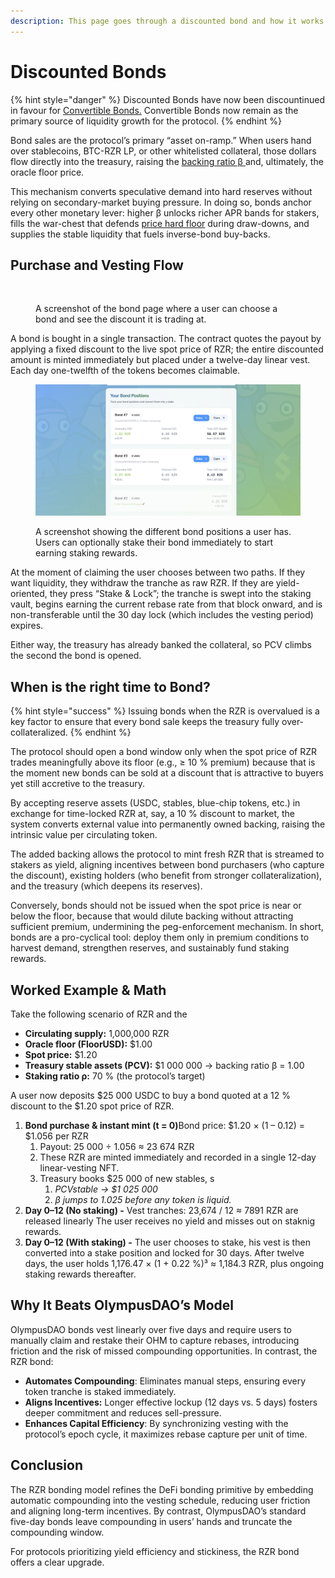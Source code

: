 ```yaml
---
description: This page goes through a discounted bond and how it works
---
```


# Discounted Bonds

{% hint style="danger" %}
Discounted Bonds have now been discountinued in favour for [Convertible Bonds.](../mechanics-rzr/raising-debt-and-acquiring-eth/convertible-notes.md) Convertible Bonds now remain as the primary source of liquidity growth for the protocol.
{% endhint %}

Bond sales are the protocol’s primary “asset on-ramp.” When users hand over stablecoins, BTC-RZR LP, or other whitelisted collateral, those dollars flow directly into the treasury, raising the [backing ratio β ](../mechanics-rzr/staking-rzr-srzr/yield-mechanics/backing-ratio-v.md)and, ultimately, the oracle floor price.

This mechanism converts speculative demand into hard reserves without relying on secondary-market buying pressure. In doing so, bonds anchor every other monetary lever: higher β unlocks richer APR bands for stakers, fills the war-chest that defends [price hard floor](../mechanics-rzr/staking-rzr-srzr/yield-mechanics/price-hard-floor.md) during draw-downs, and supplies the stable liquidity that fuels inverse-bond buy-backs.

## Purchase and Vesting Flow

<figure><img src="../.gitbook/assets/image (6).png" alt=""><figcaption><p>A screenshot of the bond page where a user can choose a bond and see the discount it is trading at.</p></figcaption></figure>

A bond is bought in a single transaction. The contract quotes the payout by applying a fixed discount to the live spot price of RZR; the entire discounted amount is minted immediately but placed under a twelve-day linear vest. Each day one-twelfth of the tokens becomes claimable.

<figure><img src="../.gitbook/assets/image (1) (2).png" alt=""><figcaption><p>A screenshot showing the different bond positions a user has. Users can optionally stake their bond immediately to start earning staking rewards.</p></figcaption></figure>

At the moment of claiming the user chooses between two paths. If they want liquidity, they withdraw the tranche as raw RZR. If they are yield-oriented, they press “Stake & Lock”; the tranche is swept into the staking vault, begins earning the current rebase rate from that block onward, and is non-transferable until the 30 day lock (which includes the vesting period) expires.

Either way, the treasury has already banked the collateral, so PCV climbs the second the bond is opened.

## When is the right time to Bond?

{% hint style="success" %}
Issuing bonds when the RZR is overvalued is a key factor to ensure that every bond sale keeps the treasury fully over-collateralized.
{% endhint %}

The protocol should open a bond window only when the spot price of RZR trades meaningfully above its floor (e.g., ≥ 10 % premium) because that is the moment new bonds can be sold at a discount that is attractive to buyers yet still accretive to the treasury.

By accepting reserve assets (USDC, stables, blue-chip tokens, etc.) in exchange for time-locked RZR at, say, a 10 % discount to market, the system converts external value into permanently owned backing, raising the intrinsic value per circulating token.

The added backing allows the protocol to mint fresh RZR that is streamed to stakers as yield, aligning incentives between bond purchasers (who capture the discount), existing holders (who benefit from stronger collateralization), and the treasury (which deepens its reserves).

Conversely, bonds should not be issued when the spot price is near or below the floor, because that would dilute backing without attracting sufficient premium, undermining the peg-enforcement mechanism. In short, bonds are a pro-cyclical tool: deploy them only in premium conditions to harvest demand, strengthen reserves, and sustainably fund staking rewards.

## Worked Example & Math

Take the following scenario of RZR and the

* **Circulating supply:** 1,000,000 RZR
* **Oracle floor (FloorUSD):** $1.00
* **Spot price:** $1.20
* **Treasury stable assets (PCV):** $1 000 000 → backing ratio β = 1.00
* **Staking ratio ρ:** 70 % (the protocol’s target)

A user now deposits $25 000 USDC to buy a bond quoted at a 12 % discount to the $1.20 spot price of RZR.

1. **Bond purchase & instant mint (t = 0)**&#x42;ond price: $1.20 × (1 – 0.12) = $1.056 per RZR
   1. Payout: 25 000 ÷ 1.056 ≈ 23 674 RZR
   2. These RZR are minted immediately and recorded in a single 12-day linear-vesting NFT.
   3. Treasury books $25 000 of new stables, s
      1. _PCVstable → $1 025 000_
      2. _β jumps to 1.025 before any token is liquid._
2. **Day 0–12 (No staking) -** Vest tranches: 23,674 / 12 ≈ 7891 RZR are released linearly The user receives no yield and misses out on staknig rewards.
3. **Day 0–12 (With staking) -** The user chooses to stake, his vest is then converted into a stake position and locked for 30 days. After twelve days, the user holds 1,176.47 × (1 + 0.22 %)³ ≈ 1,184.3 RZR, plus ongoing staking rewards thereafter.

## Why It Beats OlympusDAO’s Model

OlympusDAO bonds vest linearly over five days and require users to manually claim and restake their OHM to capture rebases, introducing friction and the risk of missed compounding opportunities. In contrast, the RZR bond:

* **Automates Compounding**: Eliminates manual steps, ensuring every token tranche is staked immediately.
* **Aligns Incentives:** Longer effective lockup (12 days vs. 5 days) fosters deeper commitment and reduces sell-pressure.
* **Enhances Capital Efficiency**: By synchronizing vesting with the protocol’s epoch cycle, it maximizes rebase capture per unit of time.

## Conclusion

The RZR bonding model refines the DeFi bonding primitive by embedding automatic compounding into the vesting schedule, reducing user friction and aligning long-term incentives. By contrast, OlympusDAO’s standard five-day bonds leave compounding in users’ hands and truncate the compounding window.

For protocols prioritizing yield efficiency and stickiness, the RZR bond offers a clear upgrade.
